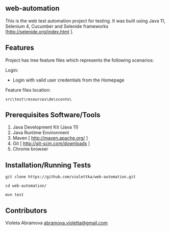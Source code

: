 ## web-automation

This is the web test automation project for testing. It was built using Java 11, Selenium 4, Cucumber and Selenide frameworks [http://selenide.org/index.html ].

## Features

Project has tree feature files which represents the following scenarios:
  
 Login:
  * Login with valid user credentials from the Homepage
  
Feature files location:

`src\test\resources\de\sconto\`

## Prerequisites Software/Tools

1. Java Development Kit (Java 11)
2. Java Runtime Environment
3. Maven [ http://maven.apache.org/ ]
4. Git [ http://git-scm.com/downloads ]
5. Chrome browser

## Installation/Running Tests

`git clone https://github.com/violettka/web-automation.git`

`cd web-automation/`

`mvn test`

## Contributors

Violeta Abramova abramova.violetta@gmail.com
